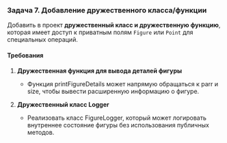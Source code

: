 ### Задача 7. Добавление дружественного класса/функции

Добавить в проект **дружественный класс и дружественную функцию**, которая имеет доступ к приватным полям `Figure` или `Point` для специальных операций.

#### Требования

1. **Дружественная функция для вывода деталей фигуры**

   - Функция printFigureDetails может напрямую обращаться к parr и size, чтобы вывести расширенную информацию о фигуре.

2. **Дружественный класс Logger**

   - Реализовать класс FigureLogger, который может логировать внутреннее состояние фигуры без использования публичных методов.